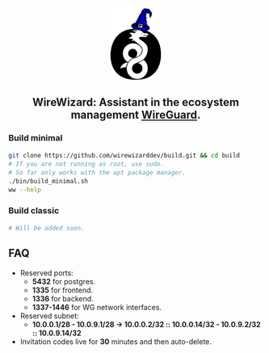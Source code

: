 <div align="center">

  <picture><img alt="logo" src="/docs/wirewizard.png" width="20%" height="20%"></picture>
  <h2>

  WireWizard: Assistant in the ecosystem management [WireGuard](https://github.com/WireGuard).
  
  </h2>

</div>

### Build minimal
```bash
git clone https://github.com/wirewizarddev/build.git && cd build
# If you are not running as root, use sudo.
# So far only works with the apt package manager.
./bin/build_minimal.sh
ww --help
```

### Build classic
```bash
# Will be added soon.
```

## FAQ
* Reserved ports:
  - **5432** for postgres.
  - **1335** for frontend.
  - **1336** for backend.
  - **1337-1446** for WG network interfaces.
* Reserved subnet:
  - **10.0.0.1/28 - 10.0.9.1/28 -> 10.0.0.2/32 :: 10.0.0.14/32 - 10.0.9.2/32 :: 10.0.9.14/32**
* Invitation codes live for **30** minutes and then auto-delete.
